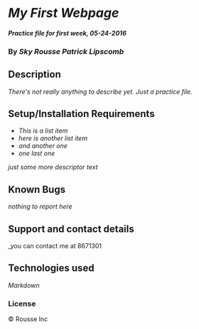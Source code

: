 # _My First Webpage_

#### _Practice file for first week, 05-24-2016_

### By _**Sky Rousse Patrick Lipscomb**_

## Description

_There's not really anything to describe yet. Just a practice file._

## Setup/Installation Requirements

* _This is a list item_
* _here is another list item_
* _and another one_
* _one last one_

_just some more descriptor text_

## Known Bugs

_nothing to report here_

## Support and contact details

_you can contact me at 8671301

## Technologies used

_Markdown_

### License

&copy; Rousse Inc
